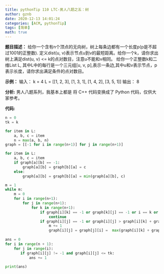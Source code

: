 ```yaml
---
title: pythonTip 110 LTC-男人八题之五：树
author: gznb
date: 2020-12-13 14:01:24
categories: [ACM, pythonTip]
tags: [简单]
math: true
---
```


**题目描述：**
给你一个含有n个顶点的无向树，树上每条边都有一个长度p(p是不超过1001的正整数).
定义dist(u, v)表示节点u到v的最短距离。给你一个k，请你求出树上满足dist(u, v) <= k的点对数目，注意u不能和v相同。
给你一个正整数k和二维List L, 其中L中的每行是一个三元组[u, v, p],表示一条边,其中u和v表示节点，p表示长度，请你求出满足条件的点对数目。

**示例：**
输入：
k = 4
L = [[1, 2, 3], [1, 3, 1], [1, 4, 2], [3, 5, 1]]
输出：
8


**分析:**
男人八题系列，我基本上都是 将 C++ 代码变换成了 Python 代码，仅供大家参考。

**代码:**
```python
n = 0
tk = k

for item in L:
    a, b, c = item
    n = max(a, b, n)
graph = [[-1 for i in range(n+1)] for j in range(n+1)]

for item in L:
    a, b, c = item
    if graph[a][b] == -1:
        graph[a][b] = graph[b][a] = c
    else:
        graph[a][b] = graph[b][a] = min(graph[a][b], c)

m = 1
while m:
    m = 0
    for i in range(n+1):
        for j in range(n+1):
            for k in range(n+1):
                if graph[i][k] == -1 or graph[k][j] == -1 or i == k or j == k or i == j:
                    continue
                if graph[i][j] == -1 or graph[i][j] > graph[i][k] + graph[k][j]:
                    m += 1
                    graph[i][j] = graph[j][i] =  max(graph[i][k] + graph[k][j], -1)
                    
ans = 0
for i in range(n + 1):
    for j in range(i):
       if graph[i][j] != -1 and graph[i][j] <= tk:
           ans += 1
           
print(ans) 
```
